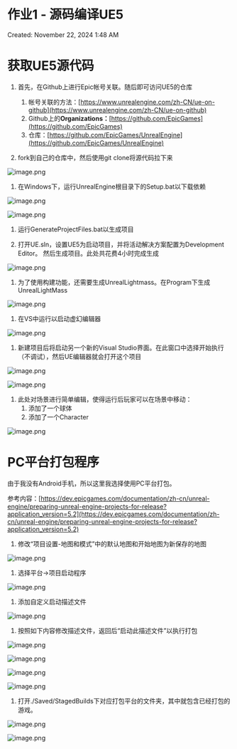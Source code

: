 # 作业1 - 源码编译UE5

Created: November 22, 2024 1:48 AM

# 获取UE5源代码

1. 首先，在Github上进行Epic帐号关联。随后即可访问UE5的仓库
    1. 帐号关联的方法：[https://www.unrealengine.com/zh-CN/ue-on-github](https://www.unrealengine.com/zh-CN/ue-on-github)
    2. Github上的**Organizations：**[https://github.com/EpicGames](https://github.com/EpicGames)
    3. 仓库：[https://github.com/EpicGames/UnrealEngine](https://github.com/EpicGames/UnrealEngine)

1. fork到自己的仓库中，然后使用git clone将源代码拉下来

![image.png](%E4%BD%9C%E4%B8%9A1%20-%20%E6%BA%90%E7%A0%81%E7%BC%96%E8%AF%91UE5%20145d3bc8971f80f88e12d993a266d2ce/image.png)

1. 在Windows下，运行UnrealEngine根目录下的Setup.bat以下载依赖

![image.png](%E4%BD%9C%E4%B8%9A1%20-%20%E6%BA%90%E7%A0%81%E7%BC%96%E8%AF%91UE5%20145d3bc8971f80f88e12d993a266d2ce/image%201.png)

![image.png](%E4%BD%9C%E4%B8%9A1%20-%20%E6%BA%90%E7%A0%81%E7%BC%96%E8%AF%91UE5%20145d3bc8971f80f88e12d993a266d2ce/image%202.png)

1. 运行GenerateProjectFiles.bat以生成项目

1. 打开UE.sln，设置UE5为启动项目，并将活动解决方案配置为Development Editor。 然后生成项目。此处共花费4小时完成生成

![image.png](%E4%BD%9C%E4%B8%9A1%20-%20%E6%BA%90%E7%A0%81%E7%BC%96%E8%AF%91UE5%20145d3bc8971f80f88e12d993a266d2ce/image%203.png)

1. 为了使用构建功能，还需要生成UnrealLightmass。在Program下生成UnrealLightMass

![image.png](%E4%BD%9C%E4%B8%9A1%20-%20%E6%BA%90%E7%A0%81%E7%BC%96%E8%AF%91UE5%20145d3bc8971f80f88e12d993a266d2ce/image%204.png)

1. 在VS中运行以启动虚幻编辑器

![image.png](%E4%BD%9C%E4%B8%9A1%20-%20%E6%BA%90%E7%A0%81%E7%BC%96%E8%AF%91UE5%20145d3bc8971f80f88e12d993a266d2ce/image%205.png)

1. 新建项目后将启动另一个新的Visual Studio界面。在此窗口中选择开始执行（不调试），然后UE编辑器就会打开这个项目

![image.png](%E4%BD%9C%E4%B8%9A1%20-%20%E6%BA%90%E7%A0%81%E7%BC%96%E8%AF%91UE5%20145d3bc8971f80f88e12d993a266d2ce/image%206.png)

![image.png](%E4%BD%9C%E4%B8%9A1%20-%20%E6%BA%90%E7%A0%81%E7%BC%96%E8%AF%91UE5%20145d3bc8971f80f88e12d993a266d2ce/image%207.png)

1. 此处对场景进行简单编辑，使得运行后玩家可以在场景中移动：
    1. 添加了一个球体
    2. 添加了一个Character

![image.png](%E4%BD%9C%E4%B8%9A1%20-%20%E6%BA%90%E7%A0%81%E7%BC%96%E8%AF%91UE5%20145d3bc8971f80f88e12d993a266d2ce/image%208.png)

# PC平台打包程序

由于我没有Android手机，所以这里我选择使用PC平台打包。

参考内容：[https://dev.epicgames.com/documentation/zh-cn/unreal-engine/preparing-unreal-engine-projects-for-release?application_version=5.2](https://dev.epicgames.com/documentation/zh-cn/unreal-engine/preparing-unreal-engine-projects-for-release?application_version=5.2)

1. 修改“项目设置-地图和模式”中的默认地图和开始地图为新保存的地图

![image.png](%E4%BD%9C%E4%B8%9A1%20-%20%E6%BA%90%E7%A0%81%E7%BC%96%E8%AF%91UE5%20145d3bc8971f80f88e12d993a266d2ce/image%209.png)

1. 选择平台→项目启动程序

![image.png](%E4%BD%9C%E4%B8%9A1%20-%20%E6%BA%90%E7%A0%81%E7%BC%96%E8%AF%91UE5%20145d3bc8971f80f88e12d993a266d2ce/image%2010.png)

1. 添加自定义启动描述文件

![image.png](%E4%BD%9C%E4%B8%9A1%20-%20%E6%BA%90%E7%A0%81%E7%BC%96%E8%AF%91UE5%20145d3bc8971f80f88e12d993a266d2ce/image%2011.png)

1. 按照如下内容修改描述文件，返回后“启动此描述文件”以执行打包

![image.png](%E4%BD%9C%E4%B8%9A1%20-%20%E6%BA%90%E7%A0%81%E7%BC%96%E8%AF%91UE5%20145d3bc8971f80f88e12d993a266d2ce/image%2012.png)

![image.png](%E4%BD%9C%E4%B8%9A1%20-%20%E6%BA%90%E7%A0%81%E7%BC%96%E8%AF%91UE5%20145d3bc8971f80f88e12d993a266d2ce/image%2013.png)

![image.png](%E4%BD%9C%E4%B8%9A1%20-%20%E6%BA%90%E7%A0%81%E7%BC%96%E8%AF%91UE5%20145d3bc8971f80f88e12d993a266d2ce/image%2014.png)

![image.png](%E4%BD%9C%E4%B8%9A1%20-%20%E6%BA%90%E7%A0%81%E7%BC%96%E8%AF%91UE5%20145d3bc8971f80f88e12d993a266d2ce/image%2015.png)

1. 打开./Saved/StagedBuilds下对应打包平台的文件夹，其中就包含已经打包的游戏。

![image.png](%E4%BD%9C%E4%B8%9A1%20-%20%E6%BA%90%E7%A0%81%E7%BC%96%E8%AF%91UE5%20145d3bc8971f80f88e12d993a266d2ce/image%2016.png)

![image.png](%E4%BD%9C%E4%B8%9A1%20-%20%E6%BA%90%E7%A0%81%E7%BC%96%E8%AF%91UE5%20145d3bc8971f80f88e12d993a266d2ce/image%2017.png)